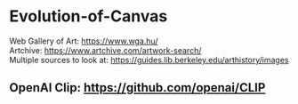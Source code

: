 # Evolution-of-Canvas

Web Gallery of Art: https://www.wga.hu/ <br/>
Artchive: https://www.artchive.com/artwork-search/ <br/>
Multiple sources to look at: https://guides.lib.berkeley.edu/arthistory/images <br/>


## OpenAI Clip: https://github.com/openai/CLIP
